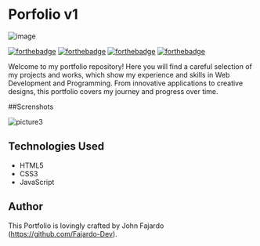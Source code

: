 # Porfolio v1

![image](https://github.com/Fajardo-dev/Portfolio/assets/62899394/62b9d143-d654-4b3a-92b2-17b4e4e8b44d)


[![forthebadge](https://forthebadge.com/images/badges/open-source.svg)](https://forthebadge.com)
[![forthebadge](https://forthebadge.com/images/badges/uses-html.svg)](https://forthebadge.com)
[![forthebadge](https://forthebadge.com/images/badges/uses-css.svg)](https://forthebadge.com)
[![forthebadge](https://forthebadge.com/images/badges/uses-js.svg)](https://forthebadge.com)

Welcome to my portfolio repository! Here you will find a careful selection of my projects and works, which show my experience and skills in Web Development and Programming. From innovative applications to creative designs, this portfolio covers my journey and progress over time.

##Screnshots

![picture3](https://github.com/Fajardo-dev/Portfolio/assets/62899394/7d36c181-6748-47e0-9081-3639416d0498)

## Technologies Used

- HTML5
- CSS3
- JavaScript

## Author

This Portfolio is lovingly crafted by John Fajardo (https://github.com/Fajardo-Dev).
